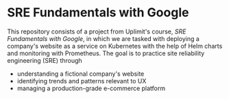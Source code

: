 # SRE Fundamentals with Google

This repository consists of a project from Uplimit's course, *SRE Fundamentals with Google*, in which we are tasked with deploying 
a company's website as a service on Kubernetes with the help of Helm charts and monitoring with Prometheus. The goal is to practice site reliability engineering (SRE) through
- understanding a fictional company's website
- identifying trends and patterns relevant to UX 
- managing a production-grade e-commerce platform
